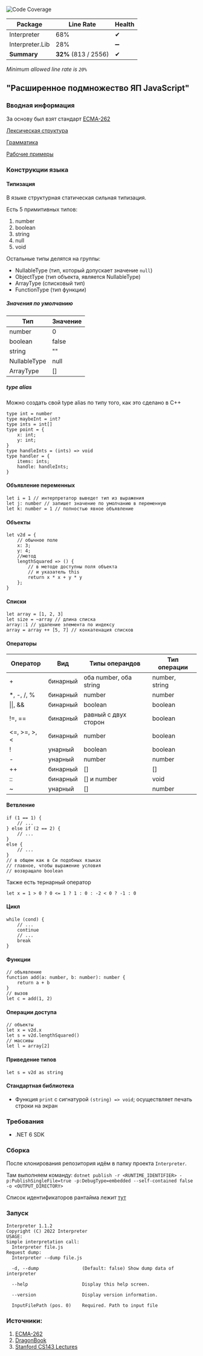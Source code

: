![Code Coverage](https://img.shields.io/badge/Code%20Coverage-32%25-success?style=flat)

Package | Line Rate | Health
-------- | --------- | ------
Interpreter | 68% | ✔
Interpreter.Lib | 28% | ➖
**Summary** | **32%** (813 / 2556) | ✔

_Minimum allowed line rate is `20%`_

## "Расширенное подмножество ЯП JavaScript"

### Вводная информация

За основу был взят стандарт [ECMA-262](https://www.ecma-international.org/publications-and-standards/standards/ecma-262/)

[Лексическая структура](Interpreter/TokenTypes.cs)

[Грамматика](Interpreter/grammar.txt)

[Рабочие примеры](samples)

### Конструкции языка

#### Типизация
В языке структурная статическая сильная типизация.

Есть 5 примитивных типов:
1. number
2. boolean
3. string
4. null
5. void

Остальные типы делятся на группы:
- NullableType (тип, который допускает значение ```null```)
- ObjectType (тип объекта, является NullableType)
- ArrayType (списковый тип)
- FunctionType (тип функции)

##### Значения по умолчанию

| Тип      | Значение |
| ----------- | ----------- |
| number      | 0       |
| boolean   | false        |
|string| ""|
|NullableType|null|
|ArrayType|[]|
##### type alias
Можно создать свой type alias по типу того, как это сделано в С++

```
type int = number
type maybeInt = int?
type ints = int[]
type point = {
    x: int;
    y: int;
}
type handleInts = (ints) => void
type handler = {
    items: ints;
    handle: handleInts;
}
```
#### Объявление переменных
```
let i = 1 // интерпретатор выведет тип из выражения
let j: number // запишет значение по умолчанию в переменную
let k: number = 1 // полностью явное объявление
```
#### Объекты
```
let v2d = {
    // обычное поле
    x: 3;
    y: 4;
    //метод
    lengthSquared => () {
        // в методе доступны поля объекта
        // и указатель this
        return x * x + y * y
    };
}
```
#### Списки
```
let array = [1, 2, 3]
let size = ~array // длина списка
array::1 // удаление элемента по индексу
array = array ++ [5, 7] // конкатенация списков
```
#### Операторы
|Оператор|Вид|Типы операндов|Тип операции|
|---|---|---|---|
|+|бинарный|оба number, оба string|number, string
|*, -, /, %| бинарный|number|number
|&#124;&#124;, &&  |бинарный|boolean|boolean
|!=, ==|бинарный|равный с двух сторон|boolean
|<=, >=, >, <|бинарный|number|boolean
|!|унарный|boolean|boolean
|-|унарный|number|number
|++|бинарный|[]|[]
|::|бинарный|[] и number|void
|~|унарный|[]|number

#### Ветвление
```
if (1 == 1) {
    // ...
} else if (2 == 2) {
    // ...
}
else {
    // ...
}
// в общем как в Си подобных языках
// главное, чтобы выражение условия
// возвращало boolean
```
Также есть тернарный оператор
```
let x = 1 > 0 ? 0 <= 1 ? 1 : 0 : -2 < 0 ? -1 : 0
```
#### Цикл
```
while (cond) {
    // ...
    continue
    // ...
    break
}
```
#### Функции
```
// объявление
function add(a: number, b: number): number {
    return a + b
}
// вызов
let c = add(1, 2)
```
#### Операции доступа
```
// объекты
let x = v2d.x
let s = v2d.lengthSquared()
// массивы
let l = array[2]
```
#### Приведение типов
```
let s = v2d as string
```
#### Стандартная библиотека
- Функция `print` c сигнатурой `(string) => void`; осуществляет печать строки на экран

### Требования

- .NET 6 SDK

### Сборка
После клонирования репозитория идём в папку проекта `Interpreter`.

Там выполняем команду:
```dotnet publish -r <RUNTIME_IDENTIFIER> -p:PublishSingleFile=true -p:DebugType=embedded --self-contained false -o <OUTPUT_DIRECTORY>```

Список идентификаторов рантайма лежит [тут](https://docs.microsoft.com/en-us/dotnet/core/rid-catalog#windows-rids)

### Запуск

```
Interpreter 1.1.2
Copyright (C) 2022 Interpreter
USAGE:
Simple interpretation call:
  Interpreter file.js
Request dump:
  Interpreter --dump file.js

  -d, --dump                (Default: false) Show dump data of interpreter

  --help                    Display this help screen.

  --version                 Display version information.

  InputFilePath (pos. 0)    Required. Path to input file
```

### Источники:

1. [ECMA-262](https://www.ecma-international.org/publications-and-standards/standards/ecma-262/)
2. [DragonBook](https://suif.stanford.edu/dragonbook/)
3. [Stanford CS143 Lectures](https://web.stanford.edu/class/archive/cs/cs143/cs143.1128/)
